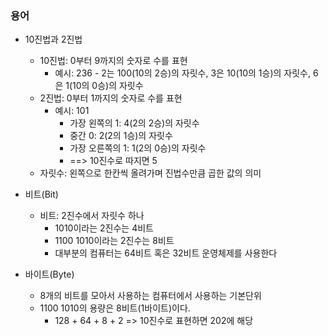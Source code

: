 ### 용어

- 10진법과 2진법
  - 10진법: 0부터 9까지의 숫자로 수를 표현
    - 예시: 236 - 2는 100(10의 2승)의 자릿수, 3은 10(10의 1승)의 자릿수, 6은 1(10의 0승)의 자릿수
  - 2진법: 0부터 1까지의 숫자로 수를 표현
    - 예시: 101
      - 가장 왼쪽의 1: 4(2의 2승)의 자릿수
      - 중간 0: 2(2의 1승)의 자릿수
      - 가장 오른쪽의 1: 1(2의 0승)의 자릿수
      - ==> 10진수로 따지면 5
  - 자릿수: 왼쪽으로 한칸씩 올려가며 진법수만큼 곱한 값의 의미

- 비트(Bit)
  - 비트: 2진수에서 자릿수 하나
    - 1010이라는 2진수는 4비트
    - 1100 1010이라는 2진수는 8비트
    - 대부분의 컴퓨터는 64비트 혹은 32비트 운영체제를 사용한다
- 바이트(Byte)
    - 8개의 비트를 모아서 사용하는 컴퓨터에서 사용하는 기본단위
    - 1100 1010의 용량은 8비트(1바이트)이다.
      - 128 + 64 + 8 + 2  => 10진수로 표현하면 202에 해당


